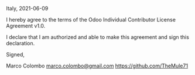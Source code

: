 Italy, 2021-06-09

I hereby agree to the terms of the Odoo Individual Contributor License
Agreement v1.0.

I declare that I am authorized and able to make this agreement and sign this
declaration.

Signed,

Marco Colombo marco.colombo@gmail.com https://github.com/TheMule71
